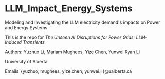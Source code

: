 # LLM_Impact_Energy_Systems
Modeling and Investigating the LLM electricity demand's impacts on Power and Energy Systems

This is the repo for *The Unseen AI Disruptions for Power Grids: LLM-Induced Transients*

Authors: Yuzhuo Li, Mariam Mughees, Yize Chen, Yunwei Ryan Li

University of Alberta

Emails: \{yuzhuo, mughees, yize.chen, yunwei.li\}@ualberta.ca
